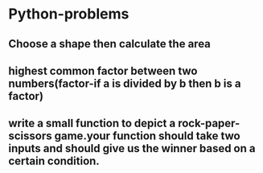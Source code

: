 # Python-problems

## Choose a shape then calculate the area 
## highest common factor between two numbers(factor-if a is divided by b then b is a factor)
## write a small function to depict a rock-paper-scissors game.your function should take two inputs and should give us the winner based on a certain condition.
